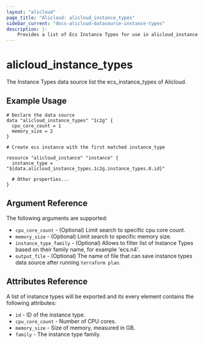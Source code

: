 ```yaml
---
layout: "alicloud"
page_title: "Alicloud: alicloud_instance_types"
sidebar_current: "docs-alicloud-datasource-instance-types"
description: |-
    Provides a list of Ecs Instance Types for use in alicloud_instance resource.
---
```


# alicloud\_instance\_types

The Instance Types data source list the ecs_instance_types of Alicloud.

## Example Usage

```
# Declare the data source
data "alicloud_instance_types" "1c2g" {
  cpu_core_count = 1
  memory_size = 2
}

# Create ecs instance with the first matched instance_type

resource "alicloud_instance" "instance" {
  instance_type = "${data.alicloud_instance_types.1c2g.instance_types.0.id}"

  # Other properties...
}

```

## Argument Reference

The following arguments are supported:

* `cpu_core_count` - (Optional) Limit search to specific cpu core count.
* `memory_size` - (Optional) Limit search to specific memory size.
* `instance_type_family` - (Optional) Allows to filter list of Instance Types based on their
family name, for example 'ecs.n4'.
* `output_file` - (Optional) The name of file that can save instance types data source after running `terraform plan`.

## Attributes Reference

A list of instance types will be exported and its every element contains the following attributes:

* `id` - ID of the instance type.
* `cpu_core_count` - Number of CPU cores.
* `memory_size` - Size of memory, measured in GB.
* `family` - The instance type family.

